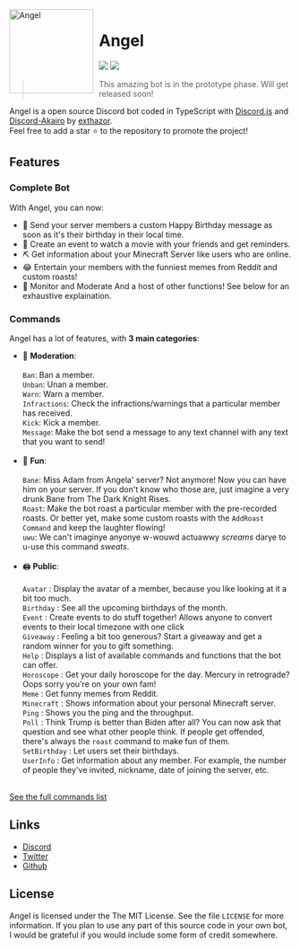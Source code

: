 <img width="150" height="150" align="left" style="float: left; margin: 0 10px 0 0;" alt="Angel" src="https://image.freepik.com/free-vector/woman-minimal-hand-drawn-illustration-one-line-style-drawing_202497-238.jpg">  

# Angel

[![](https://img.shields.io/discord/857786438313443348.svg?style=social&logo=discord&colorB=7289DA&label=Façade%20Server)](https://discord.gg/ggHVGtDy)
[![](https://img.shields.io/badge/discord.js-v13.0.0--dev-blue.svg?style=social&logo=npm)](https://github.com/discordjs)

> This amazing bot is in the prototype phase. Will get released soon!

Angel is a open source Discord bot coded in TypeScript with [Discord.js](https://discord.js.org) and [Discord-Akairo](https://github.com/discord-akairo/discord-akairo) by [exthazor](https://github.com/exthazor).  
Feel free to add a star ⭐ to the repository to promote the project!

## Features

### Complete Bot

With Angel, you can now:
*   🎁 Send your server members a custom Happy Birthday message as soon as it's their birthday in their local time.
*   🍿 Create an event to watch a movie with your friends and get reminders.
*   ⛏️ Get information about your Minecraft Server like users who are online.
*   😂 Entertain your members with the funniest memes from Reddit and custom roasts!
*   🔨 Monitor and Moderate
And a host of other functions! See below for an exhaustive explaination.


### Commands

Angel has a lot of features, with **3 main categories**:

*   🚓 **Moderation**: <br /> <br />
        `Ban`: Ban a member. <br />
        `Unban`: Unan a member. <br />
        `Warn`: Warn a member. <br />
        `Infractions`: Check the infractions/warnings that a particular member has received. <br />
        `Kick`: Kick a member. <br />
        `Message`: Make the bot send a message to any text channel with any text that you want to send! <br /><br />
*   👻 **Fun**: <br /> <br />
        `Bane`: Miss Adam from Angela' server? Not anymore! Now you can have him on your server. If you don't know who those are, just imagine a very drunk Bane from The Dark Knight Rises. <br />
        `Roast`: Make the bot roast a particular member with the pre-recorded roasts. Or better yet, make some custom roasts with the `AddRoast Command` and keep the laughter flowing! <br />
        `uwu`: We can't imaginye anyonye w-wouwd actuawwy *screams* darye to u-use this command *sweats*. <br />  <br />
*   🖨️ **Public**: <br /> <br />
        `Avatar` : Display the avatar of a member, because you like looking at it a bit too much.  <br />
        `Birthday` : See all the upcoming birthdays of the month.  <br />
        `Event` : Create events to do stuff together! Allows anyone to convert events to their local timezone with one click <br />
        `Giveaway` : Feeling a bit too generous? Start a giveaway and get a random winner for you to gift something. <br />
        `Help` : Displays a list of available commands and functions that the bot can offer. <br />
        `Horoscope` : Get your daily horoscope for the day. Mercury in retrograde? Oops sorry you're on your own fam! <br />
        `Meme` : Get funny memes from Reddit. <br />
        `Minecraft` : Shows information about your personal Minecraft server. <br />
        `Ping` : Shows you the ping and the throughput. <br />
        `Poll` : Think Trump is better than Biden after all? You can now ask that question and see what other people think. If people get offended, there's always the `roast` command to make fun of them. <br />
        `SetBirthday` : Let users set their birthdays. <br />
        `UserInfo` : Get information about any member. For example, the number of people they've invited, nickname, date of joining the server, etc. <br /><br />

[See the full commands list](https://www.atlanta-bot.fr/commands)


## Links

*   [Discord](https://discord.gg/ggHVGtDy)
*   [Twitter](https://twitter.com/rhitam.dutta)
*   [Github](https://github.com/exthazor/angel/)

## License

Angel is licensed under the The MIT License. See the file `LICENSE` for more information. If you plan to use any part of this source code in your own bot, I would be grateful if you would include some form of credit somewhere.
